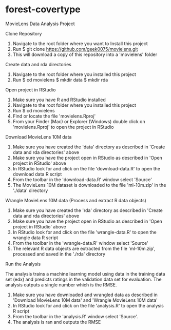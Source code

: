 # forest-covertype

MovieLens Data Analysis Project

Clone Repository

1. Navigate to the root folder where you want to Install this project
2. Run
   $ git clone https://github.com/geek0075/movielens.git
3. This will download a copy of this repository into a 'movielens' folder

Create data and rda directories

1. Navigate to the root folder where you installed this project
2. Run
   $ cd movielens
   $ mkdir data
   $ mkdir rda
   
Open project in RStudio

1. Make sure you have R and RStudio installed
2. Navigate to the root folder where you installed this project
3. Run
   $ cd movielens
4. Find or locate the file 'movielens.Rproj'
5. From your Finder (Mac) or Explorer (Windows) double click on 'movielens.Rproj' to open the project in RStudio

Download MovieLens 10M data

1. Make sure you have created the 'data' directory as described in 'Create data and rda directories' above
2. Make sure you have the project open in RStudio as described in 'Open project in RStudio' above
3. In RStudio look for and click on the file 'download-data.R' to open the download data R script
4. From the toolbar in the 'download-data.R' window select 'Source'
5. The MovieLens 10M dataset is downloaded to the file 'ml-10m.zip' in the './data' directory

Wrangle MovieLens 10M data (Process and extract R data objects)

1. Make sure you have created the 'rda' directory as described in 'Create data and rda directories' above
2. Make sure you have the project open in RStudio as described in 'Open project in RStudio' above
3. In RStudio look for and click on the file 'wrangle-data.R' to open the wrangle data R script
4. From the toolbar in the 'wrangle-data.R' window select 'Source'
5. The relevant R data objects are extracted from the file 'ml-10m.zip', processed and saved in the './rda' directory

Run the Analysis

The analysis trains a machine learning model using data in the training data set (edx) and predicts ratings in the validation data set for evaluation. The analysis outputs a single number which is the RMSE.

1. Make sure you have downloaded and wrangled data as described in 'Download MovieLens 10M data' and 'Wrangle MovieLens 10M data'
2. In RStudio look for and click on the file 'analysis.R' to open the analysis R script
3. From the toolbar in the 'analysis.R' window select 'Source'.
4. The analysis is ran and outputs the RMSE 
